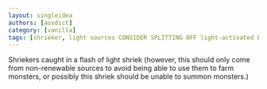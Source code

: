 ```yaml
---
layout: singleidea
authors: [aosdict]
category: [vanilla]
tags: [shrieker, light sources CONSIDER SPLITTING OFF light-activated behavior or something]
---
```

Shriekers caught in a flash of light shriek (however, this should only come from non-renewable sources to avoid being able to use them to farm monsters, or possibly this shriek should be unable to summon monsters.)
